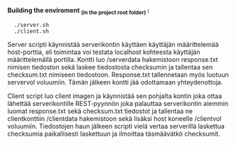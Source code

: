 **Building the enviroment <sub>(in the project root folder)</sub> :**
```
  ./server.sh
  ./client.sh
```

Server scripti käynnistää serverikontin käyttäen käyttäjän määrittelemää host-porttia, eli toimintaa voi testata localhost kohteesta käyttäjän määrittelemällä portilla. Kontti luo /serverdata hakemistoon response.txt nimisen tiedoston sekä laskee tiedostosta checksumin ja tallentaa sen checksum.txt nimiseen tiedostoon. Response.txt tallennetaan myös luotuun servervol voluumiin. Tämän jälkeen kontti jää odottamaan yhteydenottoja. 

Client script luo client imagen ja käynnistää sen pohjalta kontin joka ottaa lähettää serverikontille REST-pyynnön joka palauttaa serverikontin aiemmin luomat response.txt sekä checksum.txt tiedostot ja tallentaa ne clientkonttiin /clientdata hakemistoon sekä lisäksi host koneelle /clientvol voluumiin. Tiedostojen haun jälkeen scripti vielä vertaa serverillä laskettua checksumia paikallisesti laskettuun ja ilmoittaa täsmäävätkö checksumit.

